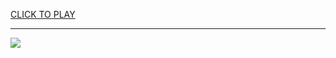 
<a href="https://premium76.site?title=how_to_unblock_games_at_school_without_vpn&ref=13M">CLICK TO PLAY</a></h3>
<hr>

<a href="https://premium76.site?title=how_to_unblock_games_at_school_without_vpn&ref=13M"><img src="https://clearcache.store/games.png"></a>


